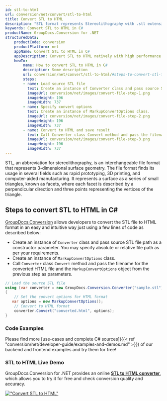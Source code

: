 ```yaml
---
id: stl-to-html
url: conversion/net/convert/stl-to-html
title: Convert STL to HTML
description: "STL format represents Stereolithography with .stl extension. Learn how to convert STL to HTML file programmatically in C# language using GroupDocs.Conversion for .NET library."
keywords: Convert STL to HTML in C#
productName: GroupDocs.Conversion for .NET
structuredData:
    productCode: conversion
    productPlatform: net
    appName: Convert STL to HTML in C#
    appDescription: Convert STL to HTML natively with high performance using C# language and server side GroupDocs.Conversion for .NET APIs, without the use of any software like Microsoft or Open Office.
    howTo:
        name: How to convert STL to HTML in C# 
        description: Some description
        url: conversion/net/convert/stl-to-html/#steps-to-convert-stl-to-html-in-c
        steps:
        - name: Load source STL file 
          text: Create an instance of Converter class and pass source STL file path as a constructor parameter. You may specify absolute or relative file path as per your requirements. 
          imageUrl: conversion/net/images/convert-file-step-1.png
          imageHeight: 196
          imageWidth: 737
        - name: Specify convert options 
          text: Create an instance of MarkupConvertOptions class.
          imageUrl: conversion/net/images/convert-file-step-2.png
          imageHeight: 196
          imageWidth: 737
        - name: Convert to HTML and save result 
          text: Call Converter class Convert method and pass the filename for the converted HTML file and the MarkupConvertOptions object from the previous step as parameters.
          imageUrl: conversion/net/images/convert-file-step-3.png
          imageHeight: 196
          imageWidth: 737
---
```


STL, an abbreviation for stereolithography, is an interchangeable file format that represents 3-dimensional surface geometry. The file format finds its usage in several fields such as rapid prototyping, 3D printing, and computer-aided manufacturing. It represents a surface as a series of small triangles, known as facets, where each facet is described by a perpendicular direction and three points representing the vertices of the triangle.

## Steps to convert STL to HTML in C#

[GroupDocs.Conversion](https://products.groupdocs.com/conversion/net) allows developers to convert the STL file to HTML format in an easy and intuitive way just using a few lines of code as described below:

* Create an instance of `Converter` class and pass source STL file path as a constructor parameter. You may specify absolute or relative file path as per your requirements. 
* Create an instance of `MarkupConvertOptions` class.
* Call `Converter` class `Convert` method and pass the filename for the converted HTML file and the `MarkupConvertOptions` object from the previous step as parameters.

```csharp
// Load the source STL file
using (var converter = new GroupDocs.Conversion.Converter("sample.stl"))
{
    // Set the convert options for HTML format
   var options = new MarkupConvertOptions();
    // Convert to HTML format
    converter.Convert("converted.html", options);
}
```

### Code Examples

Please find more [use-cases and complete C# sources]({{< ref "conversion/net/developer-guide/examples-and-demos.md" >}}) of our backend and frontend examples and try them for free!

### STL to HTML Live Demo

GroupDocs.Conversion for .NET provides an online [**STL to HTML converter**](https://products.groupdocs.app/conversion/stl-to-html), which allows you to try it for free and check conversion quality and accuracy.

[!["Convert STL to HTML"](conversion/net/images/convert-to-html/convert-stl-to-html.png)](https://products.groupdocs.app/conversion/stl-to-html)